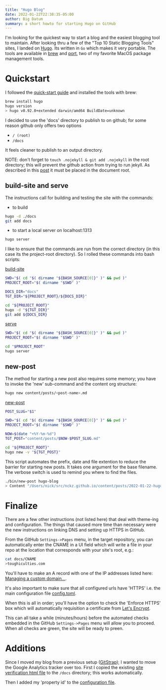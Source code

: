 ```yaml
---
title: "Hugo Blog"
date: 2022-01-22T22:38:35-05:00
author: Big Datum
summary: a short howto for starting Hugo on GitHub
---
```


I'm looking for the quickest way to start a blog and the easiest blogging tool
to maintain.  After looking thru a few of the "Top 10 Static Blogging Tools"
sites, I landed on [Hugo](https://gohugo.io/).  Its written in `Go` which makes
it very portable. The tools are available in [brew](https://brew.sh/) and
[port](https://www.macports.org/), two of my favorite MacOS package management
tools.

# Quickstart
I followed the [quick-start guide](https://gohugo.io/getting-started/quick-start/)
and installed the tools with brew:

```bash
brew install hugo
hugo version
> hugo v0.92.0+extended darwin/amd64 BuildDate=unknown
```

I decided to use the 'docs' directory to publish to on github; for some reason
github only offers two options

* `/ (root)`
* `/docs`

It feels cleaner to publish to an output directory.

NOTE: don't forget to `touch .nojekyll & git add .nojekyll` in the root
directory; this will prevent the github action from trying to run jekyll.
As described in this
[post](https://github.blog/2009-12-29-bypassing-jekyll-on-github-pages/)
it must be placed in the document root.

## build-site and serve
The instructions call for building and testing the site with the commands:

* to build

```bash
hugo -d ./docs
git add docs
```

* to start a local server on localhost:1313

```bash
hugo server
```

I like to ensure that the commands are run from the correct directory (in this
case its the project-root directory).  So I rolled these commands into bash
scripts:

[build-site](https://github.com/nckz/nckz.github.io/blob/hugo/bin/build-site)
```bash
SWD="$( cd "$( dirname "${BASH_SOURCE[0]}" )" && pwd )"
PROJECT_ROOT="$( dirname "$SWD" )"

DOCS_DIR="docs"
TGT_DIR="${PROJECT_ROOT}/${DOCS_DIR}"

cd "${PROJECT_ROOT}"
hugo -d "${TGT_DIR}"
git add ${DOCS_DIR}
```

[serve](https://github.com/nckz/nckz.github.io/blob/hugo/bin/build-site)
```bash
SWD="$( cd "$( dirname "${BASH_SOURCE[0]}" )" && pwd )"
PROJECT_ROOT="$( dirname "$SWD" )"

cd "$PROJECT_ROOT"
hugo server
```

## new-post
The method for starting a new post also requires some memory; you have to
invoke the 'new' sub-command and the content org structure:

```bash
hugo new content/posts/<post-name>.md
```

[new-post](https://github.com/nckz/nckz.github.io/blob/hugo/bin/new-post)
```bash
POST_SLUG="$1"

SWD="$( cd "$( dirname "${BASH_SOURCE[0]}" )" && pwd )"
PROJECT_ROOT="$( dirname "$SWD" )"

NOW=$(date "+%Y-%m-%d")
TGT_POST="content/posts/$NOW-$POST_SLUG.md"

cd "${PROJECT_ROOT}"
hugo new -v "${TGT_POST}"
```

This script automates the prefix, date and file extention to reduce the barrier
for starting new posts.  It takes one argument for the base filename.  The
verbose switch is used to remind you where to find the files.

```bash
./bin/new-post hugo-blog
> Content "/Users/nick/src/nckz.github.io/content/posts/2022-01-22-hugo-blog.md" created
```

# Finalize
There are a few other instructions (not listed here) that deal with theme-ing
and configuration.  The things that caused more time than necessary were the
new instructions on linking DNS and setting up HTTPS in GitHub.

From the GitHub `Settings->Pages` menu, in the target repository, you can
automatically enter the CNAME in a UI field which will write a file in your
repo at the location that corresponds with your site's root, e.g.:

```bash
cat docs/CNAME
>toughiculties.com
```

You'll have to make an A record with one of the IP addresses listed here:
[Managing a custom domain...](https://docs.github.com/en/pages/configuring-a-custom-domain-for-your-github-pages-site/managing-a-custom-domain-for-your-github-pages-site#configuring-an-apex-domain).

It's also important to make sure that all configured urls have 'HTTPS' i.e.
the main configuration file
[config.toml](https://github.com/nckz/nckz.github.io/blob/hugo/config.toml).

When this is all in order; you'll have the option to check the 'Enforce HTTPS'
box which will automatically requisition a certificate from
[Let's Encrypt](https://letsencrypt.org/).

This can all take a while (minutes/hours) before the automated checks embedded
in the GitHub `Settings->Pages` menu will allow you to proceed.  When all
checks are green, the site will be ready to preen.

# Additions
Since I moved my blog from a previous setup
([GitStrap](https://github.com/nckz/GitStrap)); I wanted to move the
Google Analytics tracker over too.  First I copied the existing
[site verification html file](https://support.google.com/webmasters/answer/9008080?hl=en)
to the `/docs` directory; this works automatically.

Then I added my 'property id' to the
[configuration file](https://gohugo.io/templates/internal/#google-analytics).
